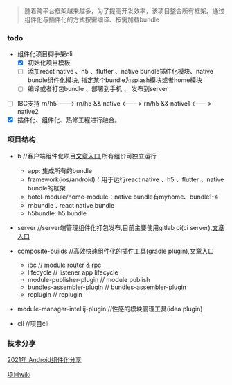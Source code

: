 > 随着跨平台框架越来越多，为了提高开发效率，该项目整合所有框架。通过组件化与插件化的方式按需编译、按需加载bundle



### todo
- 组件化项目脚手架cli
    - [x] 初始化项目模板
    - [ ] 添加react native 、h5 、flutter 、native bundle插件化模块、native bundle组件化模块, 指定某个bundle为splash模块或者home模块
    - [ ] 编译或者打包bundle 、部署到手机 、 发布到server
- [ ] IBC支持 rn/h5 ---> rn/h5 && native <---> rn/h5 && native1 <---> native2
- [x] 插件化、组件化、热修工程进行融合。

### 项目结构

- b //客户端组件化项目[文章入口](/b/README.md),所有组价可独立运行
    - app: 集成所有的bundle
    - framework(ios/android)：用于运行react native 、h5 、flutter 、native bundle的框架
    - hotel-module/home-module：native bundle有myhome、bundle1-4
    - rnbundle：react native bundle
    - h5bundle: h5 bundle
- server //server端管理组件化打包发布,目前主要使用gitlab ci(ci server),[文章入口](/server/README.md)

- composite-builds //高效快速组件化的插件工具(gradle plugin),[文章入口](/gradle-plugin/README.md)
    - ibc // module router & rpc
    - lifecycle // listener app lifecycle
    - module-publisher-plugin // module publish
    - bundles-assembler-plugin // bundles-assembler-plugin
    - replugin // replugin

- module-manager-intellij-plugin //性感的模块管理工具(idea plugin)
- cli //项目cli


### 技术分享
[2021年 Android组件化分享](https://jamesfchen.github.io/blog/2021-12-31/shared-android-component)

[项目wiki](https://github.com/JamesfChen/bundles-assembler/wiki/%E5%BF%AB%E9%80%9F%E5%85%A5%E9%97%A8)